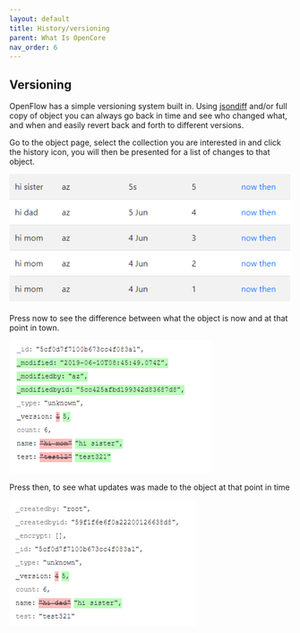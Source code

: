 ```yaml
---
layout: default
title: History/versioning
parent: What Is OpenCore
nav_order: 6
---
```

## Versioning

OpenFlow has a simple versioning system built in. Using [jsondiff](https://github.com/benjamine/jsondiffpatch) and/or full copy of object you can always go back in time and see who changed what, and when and easily revert back and forth to different versions.

Go to the object page, select the collection you are interested in and click the history icon, you will then be presented for a list of changes to that object.

![1560156376365](versioning/1560156376365.png)

Press now to see the difference between what the object is now and at that point in town.

![1560156501331](versioning/1560156501331.png)

Press then, to see what updates was made to the object at that point in time

![1560156470354](versioning/1560156470354.png)